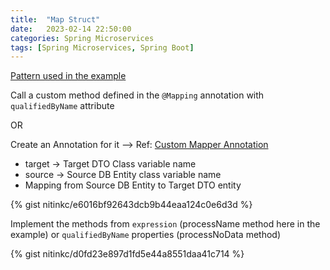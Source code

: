 ```yaml
---
title:  "Map Struct"
date:   2023-02-14 22:50:00
categories: Spring Microservices
tags: [Spring Microservices, Spring Boot]
---
```



[Pattern used in the example](https://www.baeldung.com/mapstruct#2-inject-spring-components-into-the-mapper)

Call a custom method defined in the `@Mapping` annotation with `qualifiedByName` attribute

OR

Create an Annotation for it --> Ref: [Custom Mapper Annotation](https://www.baeldung.com/mapstruct-custom-mapper#custom-mapper-annotation)

* target → Target DTO Class variable name
* source → Source DB Entity class variable name
* Mapping from Source DB Entity to Target DTO entity

{% gist nitinkc/e6016bf92643dcb9b44eaa124c0e6d3d %}

Implement the methods from `expression` (processName method here in the example)  or `qualifiedByName` properties (processNoData method) 

{% gist nitinkc/d0fd23e897d1fd5e44a8551daa41c714 %}


